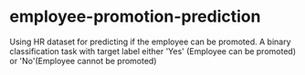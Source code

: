 # employee-promotion-prediction
Using HR dataset for predicting if the employee can be promoted. A binary classification task with target label either 'Yes' (Employee can be promoted) or 'No'(Employee cannot be promoted)
